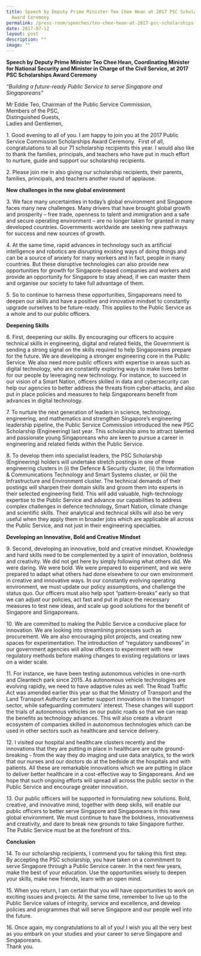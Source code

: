 ```yaml
---
title: Speech by Deputy Prime Minister Teo Chee Hean at 2017 PSC Scholarships
  Award Ceremony
permalink: /press-room/speeches/teo-chee-hean-at-2017-psc-scholarships-award-ceremony/
date: 2017-07-12
layout: post
description: ""
image: ""
---
```

**Speech by Deputy Prime Minister Teo Chee Hean, Coordinating Minister for National Security and Minister in Charge of the Civil Service, at 2017 PSC Scholarships Award Ceremony**

_“Building a future-ready Public Service to serve Singapore and Singaporeans”_

Mr Eddie Teo, Chairman of the Public Service Commission,  
Members of the PSC,  
Distinguished Guests,  
Ladies and Gentlemen,

1\. Good evening to all of you. I am happy to join you at the 2017 Public Service Commission Scholarships Award Ceremony.  First of all, congratulations to all our 71 scholarship recipients this year. I would also like to thank the families, principals, and teachers who have put in much effort to nurture, guide and support our scholarship recipients.  
  
2\. Please join me in also giving our scholarship recipients, their parents, families, principals, and teachers another round of applause.

**New challenges in the new global environment**

3\. We face many uncertainties in today’s global environment and Singapore faces many new challenges. Many drivers that have brought global growth and prosperity – free trade, openness to talent and immigration and a safe and secure operating environment – are no longer taken for granted in many developed countries. Governments worldwide are seeking new pathways for success and new sources of growth.   

4\. At the same time, rapid advances in technology such as artificial intelligence and robotics are disrupting existing ways of doing things and can be a source of anxiety for many workers and in fact, people in many countries. But these disruptive technologies can also provide new opportunities for growth for Singapore-based companies and workers and provide an opportunity for Singapore to stay ahead, if we can master them and organise our society to take full advantage of them. 

5\. So to continue to harness these opportunities, Singaporeans need to deepen our skills and have a positive and innovative mindset to constantly upgrade ourselves to be future-ready. This applies to the Public Service as a whole and to our public officers.

**Deepening Skills**

6\. First, deepening our skills. By encouraging our officers to acquire technical skills in engineering, digital and related fields, the Government is sending a strong signal on the skills required to help Singaporeans prepare for the future. We are developing a stronger engineering core in the Public Service. We also need more public officers with expertise in areas such as digital technology, who are constantly exploring ways to make lives better for our people by leveraging new technology. For instance, to succeed in our vision of a Smart Nation, officers skilled in data and cybersecurity can help our agencies to better address the threats from cyber-attacks, and also put in place policies and measures to help Singaporeans benefit from advances in digital technology.

7\. To nurture the next generation of leaders in science, technology, engineering, and mathematics and strengthen Singapore’s engineering leadership pipeline, the Public Service Commission introduced the new PSC Scholarship (Engineering) last year. This scholarship aims to attract talented and passionate young Singaporeans who are keen to pursue a career in engineering and related fields within the Public Service. 

8\. To develop them into specialist leaders, the PSC Scholarship (Engineering) holders will undertake stretch postings in one of three engineering clusters in (i) the Defence & Security cluster, (ii) the Information & Communications Technology and Smart Systems cluster, or (iii) the Infrastructure and Environment cluster. The technical demands of their postings will sharpen their domain skills and groom them into experts in their selected engineering field. This will add valuable, high-technology expertise to the Public Service and advance our capabilities to address complex challenges in defence technology, Smart Nation, climate change and scientific skills. Their analytical and technical skills will also be very useful when they apply them in broader jobs which are applicable all across the Public Service, and not just in their engineering specialties.

**Developing an Innovative, Bold and Creative Mindset** 

9\. Second, developing an innovative, bold and creative mindset. Knowledge and hard skills need to be complemented by a spirit of innovation, boldness and creativity. We did not get here by simply following what others did. We were daring. We were bold. We were prepared to experiment, and we were prepared to adapt what others had done elsewhere to our own environment in creative and innovative ways. In our constantly evolving operating environment, we must update our policy assumptions, and challenge the status quo. Our officers must also help spot “pattern-breaks” early so that we can adjust our policies, act fast and put in place the necessary measures to test new ideas, and scale up good solutions for the benefit of Singapore and Singaporeans. 

10\. We are committed to making the Public Service a conducive place for innovation. We are looking into streamlining processes such as procurement. We are also encouraging pilot projects, and creating new spaces for experimentation. The introduction of “regulatory sandboxes” in our government agencies will allow officers to experiment with new regulatory methods before making changes to existing regulations or laws on a wider scale. 

11\. For instance, we have been testing autonomous vehicles in one-north and Cleantech park since 2015. As autonomous vehicle technologies are evolving rapidly, we need to have adaptive rules as well. The Road Traffic Act was amended earlier this year so that the Ministry of Transport and the Land Transport Authority can better support innovations in the transport sector, while safeguarding commuters’ interest. These changes will support the trials of autonomous vehicles on our public roads so that we can reap the benefits as technology advances. This will also create a vibrant ecosystem of companies skilled in autonomous technologies which can be used in other sectors such as healthcare and service delivery.

12\. I visited our hospital and healthcare clusters recently and the innovations that they are putting in place in healthcare are quite ground-breaking - from the way they do imaging and use data analytics, to the work that our nurses and our doctors do at the bedside at the hospitals and with patients. All these are remarkable innovations which we are putting in place to deliver better healthcare in a cost-effective way to Singaporeans. And we hope that such ongoing efforts will spread all across the public sector in the Public Service and encourage greater innovation. 

13\. Our public officers will be supported in formulating new solutions. Bold, creative, and innovative mind, together with deep skills, will enable our public officers to better serve Singapore and Singaporeans in this new global environment. We must continue to have the boldness, innovativeness and creativity, and dare to break new grounds to take Singapore further. The Public Service must be at the forefront of this.  
  
**Conclusion**

14\. To our scholarship recipients, I commend you for taking this first step. By accepting the PSC scholarship, you have taken on a commitment to serve Singapore through a Public Service career. In the next few years, make the best of your education. Use the opportunities wisely to deepen your skills, make new friends, learn with an open mind. 

15\. When you return, I am certain that you will have opportunities to work on exciting issues and projects. At the same time, remember to live up to the Public Service values of integrity, service and excellence, and develop policies and programmes that will serve Singapore and our people well into the future. 

16\. Once again, my congratulations to all of you! I wish you all the very best as you embark on your studies and your career to serve Singapore and Singaporeans.  
Thank you.